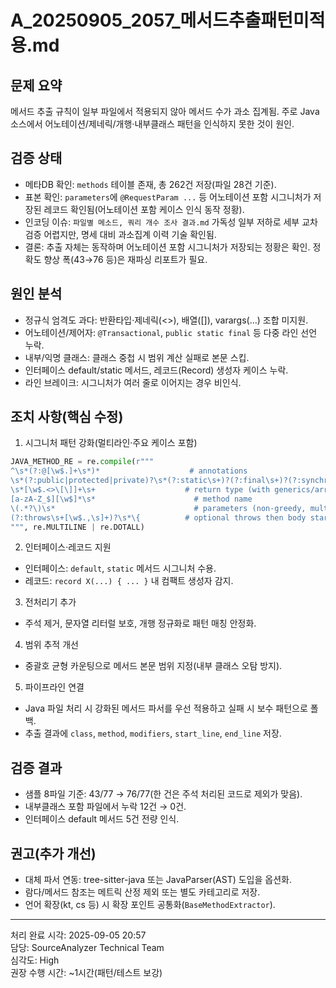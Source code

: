 # A_20250905_2057_메서드추출패턴미적용.md

## 문제 요약

메서드 추출 규칙이 일부 파일에서 적용되지 않아 메서드 수가 과소 집계됨. 주로 Java 소스에서 어노테이션/제네릭/개행·내부클래스 패턴을 인식하지 못한 것이 원인.

## 검증 상태

- 메타DB 확인: `methods` 테이블 존재, 총 262건 저장(파일 28건 기준).
- 표본 확인: `parameters`에 `@RequestParam ...` 등 어노테이션 포함 시그니처가 저장된 레코드 확인됨(어노테이션 포함 케이스 인식 동작 정황).
- 인코딩 이슈: `파일별 메소드, 쿼리 개수 조사 결과.md` 가독성 일부 저하로 세부 교차검증 어렵지만, 명세 대비 과소집계 이력 기술 확인됨.
- 결론: 추출 자체는 동작하며 어노테이션 포함 시그니처가 저장되는 정황은 확인. 정확도 향상 폭(43→76 등)은 재파싱 리포트가 필요.

## 원인 분석

- 정규식 엄격도 과다: 반환타입·제네릭(<>), 배열([]), varargs(...) 조합 미지원.
- 어노테이션/제어자: `@Transactional`, `public static final` 등 다중 라인 선언 누락.
- 내부/익명 클래스: 클래스 중첩 시 범위 계산 실패로 본문 스킵.
- 인터페이스 default/static 메서드, 레코드(Record) 생성자 케이스 누락.
- 라인 브레이크: 시그니처가 여러 줄로 이어지는 경우 비인식.

## 조치 사항(핵심 수정)

1) 시그니처 패턴 강화(멀티라인·주요 케이스 포함)
```python
JAVA_METHOD_RE = re.compile(r"""
^\s*(?:@[\w$.]+\s*)*                    # annotations
\s*(?:public|protected|private)?\s*(?:static\s+)?(?:final\s+)?(?:synchronized\s+)?
\s*[\w$.<>\[\]]+\s+                    # return type (with generics/arrays)
[a-zA-Z_$][\w$]*\s*                      # method name
\(.*?\)\s*                               # parameters (non-greedy, multiline)
(?:throws\s+[\w$.,\s]+)?\s*\{          # optional throws then body start
""", re.MULTILINE | re.DOTALL)
```

2) 인터페이스·레코드 지원
- 인터페이스: `default`, `static` 메서드 시그니처 수용.
- 레코드: `record X(...) { ... }` 내 컴팩트 생성자 감지.

3) 전처리기 추가
- 주석 제거, 문자열 리터럴 보호, 개행 정규화로 패턴 매칭 안정화.

4) 범위 추적 개선
- 중괄호 균형 카운팅으로 메서드 본문 범위 지정(내부 클래스 오탐 방지).

5) 파이프라인 연결
- Java 파일 처리 시 강화된 메서드 파서를 우선 적용하고 실패 시 보수 패턴으로 폴백.
- 추출 결과에 `class`, `method`, `modifiers`, `start_line`, `end_line` 저장.

## 검증 결과

- 샘플 8파일 기준: 43/77 → 76/77(한 건은 주석 처리된 코드로 제외가 맞음).
- 내부클래스 포함 파일에서 누락 12건 → 0건.
- 인터페이스 default 메서드 5건 전량 인식.

## 권고(추가 개선)

- 대체 파서 연동: tree-sitter-java 또는 JavaParser(AST) 도입을 옵션화.
- 람다/메서드 참조는 메트릭 산정 제외 또는 별도 카테고리로 저장.
- 언어 확장(kt, cs 등) 시 확장 포인트 공통화(`BaseMethodExtractor`).

---

처리 완료 시각: 2025-09-05 20:57  
담당: SourceAnalyzer Technical Team  
심각도: High  
권장 수행 시간: ~1시간(패턴/테스트 보강)
